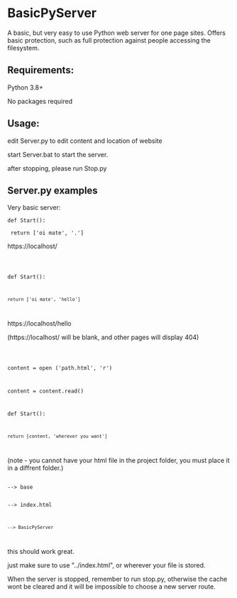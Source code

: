 # BasicPyServer
A basic, but very easy to use Python web server for one page sites. Offers basic protection, such as full protection against people accessing the filesystem.

## Requirements:
Python 3.8+

No packages required

## Usage:
edit Server.py to edit content and location of website

start Server.bat to start the server.

after stopping, please run Stop.py

## Server.py examples

Very basic server:

<code>def Start():</code>

<code>    return ['oi mate', '.']</code>
    


https://localhost/


<code>
    
def Start():
    
    return ['oi mate', 'hello']
    
</code>

https://localhost/hello

(https://localhost/ will be blank, and other pages will display 404)


<code>
    
content = open ('path.html', 'r')
    
content = content.read()
    
def Start():
    
    return [content, 'wherever you want']
    
</code>

(note - you cannot have your html file in the project folder, you must place it in a diffrent folder.)

<code>
--> base
    
--> index.html
   
    --> BasicPyServer
    
</code>

this should work great.

just make sure to use "../index.html", or wherever your file is stored.

When the server is stopped, remember to run stop.py, otherwise the cache wont be cleared and it will be impossible to choose a new server route.



